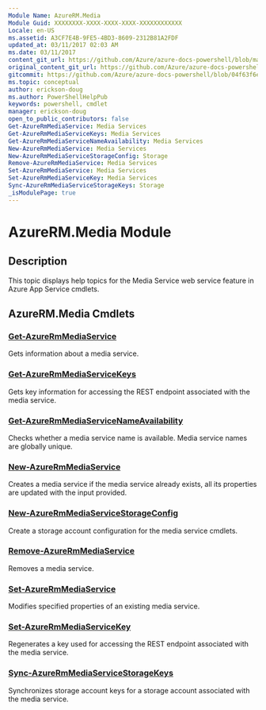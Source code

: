 ```yaml
---
Module Name: AzureRM.Media
Module Guid: XXXXXXXX-XXXX-XXXX-XXXX-XXXXXXXXXXXX
Locale: en-US
ms.assetid: A3CF7E4B-9FE5-4BD3-8609-2312B81A2FDF
updated_at: 03/11/2017 02:03 AM
ms.date: 03/11/2017
content_git_url: https://github.com/Azure/azure-docs-powershell/blob/master/azureps-cmdlets-docs/ResourceManager/AzureRM.Media/v0.4.0/AzureRM.Media.md
original_content_git_url: https://github.com/Azure/azure-docs-powershell/blob/master/azureps-cmdlets-docs/ResourceManager/AzureRM.Media/v0.4.0/AzureRM.Media.md
gitcommit: https://github.com/Azure/azure-docs-powershell/blob/04f63f6e685743ace2c57eb157574e34e8610b1c
ms.topic: conceptual
author: erickson-doug
ms.author: PowerShellHelpPub
keywords: powershell, cmdlet
manager: erickson-doug
open_to_public_contributors: false
Get-AzureRmMediaService: Media Services
Get-AzureRmMediaServiceKeys: Media Services
Get-AzureRmMediaServiceNameAvailability: Media Services
New-AzureRmMediaService: Media Services
New-AzureRmMediaServiceStorageConfig: Storage
Remove-AzureRmMediaService: Media Services
Set-AzureRmMediaService: Media Services
Set-AzureRmMediaServiceKey: Media Services
Sync-AzureRmMediaServiceStorageKeys: Storage
_isModulePage: true
---
```


# AzureRM.Media Module
## Description
This topic displays help topics for the Media Service web service feature in Azure App Service cmdlets.

## AzureRM.Media Cmdlets
### [Get-AzureRmMediaService](Get-AzureRmMediaService.md)
Gets information about a media service.

### [Get-AzureRmMediaServiceKeys](Get-AzureRmMediaServiceKeys.md)
Gets key information for accessing the REST endpoint associated with the media service.

### [Get-AzureRmMediaServiceNameAvailability](Get-AzureRmMediaServiceNameAvailability.md)
Checks whether a media service name is available.
Media service names are globally unique.

### [New-AzureRmMediaService](New-AzureRmMediaService.md)
Creates a media service if the media service already exists, all its properties are updated with the input provided.

### [New-AzureRmMediaServiceStorageConfig](New-AzureRmMediaServiceStorageConfig.md)
Create a storage account configuration for the media service cmdlets.

### [Remove-AzureRmMediaService](Remove-AzureRmMediaService.md)
Removes a media service.

### [Set-AzureRmMediaService](Set-AzureRmMediaService.md)
Modifies specified properties of an existing media service.

### [Set-AzureRmMediaServiceKey](Set-AzureRmMediaServiceKey.md)
Regenerates a key used for accessing the REST endpoint associated with the media service.

### [Sync-AzureRmMediaServiceStorageKeys](Sync-AzureRmMediaServiceStorageKeys.md)
Synchronizes storage account keys for a storage account associated with the media service.

